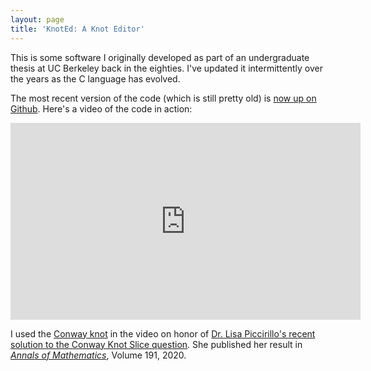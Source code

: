 ```yaml
---
layout: page
title: 'KnotEd: A Knot Editor'
---
```


This is some software I originally developed as part of an undergraduate thesis at UC Berkeley back in the eighties. I've updated it intermittently over the years as the C language has evolved.

The most recent version of the code (which is still pretty old) is [now up on Github](https://github.com/JohnMount/knotEd). Here's a video of the code in action:

<p style="text-align:center;">
<iframe width="560" height="315" src="https://www.youtube.com/embed/tBVs5tiuTck" frameborder="0" allow="accelerometer; autoplay; encrypted-media; gyroscope; picture-in-picture" allowfullscreen></iframe></p>

I used the [Conway knot](https://en.wikipedia.org/wiki/Conway_knot) in the video on honor of [Dr. Lisa Piccirillo's recent solution to the Conway Knot Slice question](https://www.quantamagazine.org/graduate-student-solves-decades-old-conway-knot-problem-20200519/). She published her result in [*Annals of Mathematics*](https://annals.math.princeton.edu/2020/191-2/p05), Volume 191, 2020.